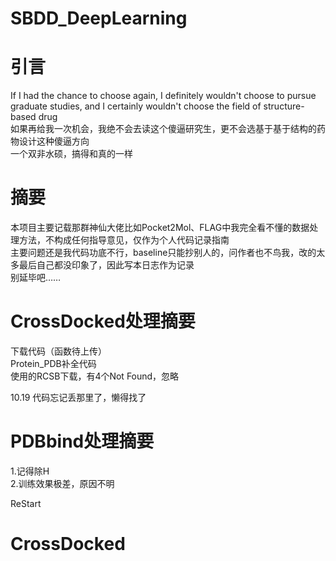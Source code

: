 # SBDD_DeepLearning
# 引言
If I had the chance to choose again, I definitely wouldn't choose to pursue graduate studies, and I certainly wouldn't choose the field of structure-based drug  
如果再给我一次机会，我绝不会去读这个傻逼研究生，更不会选基于基于结构的药物设计这种傻逼方向  
一个双非水硕，搞得和真的一样  
# 摘要
本项目主要记载那群神仙大佬比如Pocket2Mol、FLAG中我完全看不懂的数据处理方法，不构成任何指导意见，仅作为个人代码记录指南  
主要问题还是我代码功底不行，baseline只能抄别人的，问作者也不鸟我，改的太多最后自己都没印象了，因此写本日志作为记录  
别延毕吧……
# CrossDocked处理摘要
下载代码（函数待上传）  
Protein_PDB补全代码  
使用的RCSB下载，有4个Not Found，忽略

10.19 代码忘记丢那里了，懒得找了
# PDBbind处理摘要
1.记得除H  
2.训练效果极差，原因不明

ReStart
# CrossDocked

